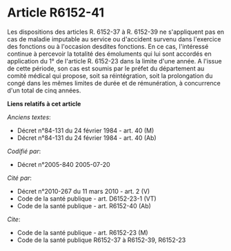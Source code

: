 # Article R6152-41

Les dispositions des articles R. 6152-37 à R. 6152-39 ne s'appliquent pas en cas de maladie imputable au service ou
d'accident survenu dans l'exercice des fonctions ou à l'occasion desdites fonctions. En ce cas, l'intéressé continue à
percevoir la totalité des émoluments qui lui sont accordés en application du 1° de l'article R. 6152-23 dans la limite d'une
année. A l'issue de cette période, son cas est soumis par le préfet du département au comité médical qui propose, soit sa
réintégration, soit la prolongation du congé dans les mêmes limites de durée et de rémunération, à concurrence d'un total de
cinq années.

**Liens relatifs à cet article**

_Anciens textes_:

  - Décret n°84-131 du 24 février 1984 - art. 40 (M)
  - Décret n°84-131 du 24 février 1984 - art. 40 (Ab)

_Codifié par_:

  - Décret n°2005-840 2005-07-20

_Cité par_:

  - Décret n°2010-267 du 11 mars 2010 - art. 2 (V)
  - Code de la santé publique - art. D6152-23-1 (VT)
  - Code de la santé publique - art. R6152-40 (Ab)

_Cite_:

  - Code de la santé publique - art. R6152-23 (M)
  - Code de la santé publique R6152-37 à R6152-39, R6152-23
